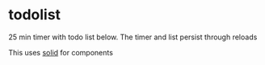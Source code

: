 # todolist

25 min timer with todo list below. The timer and list persist through reloads

This uses [solid](https://github.com/ryansolid/solid) for components
